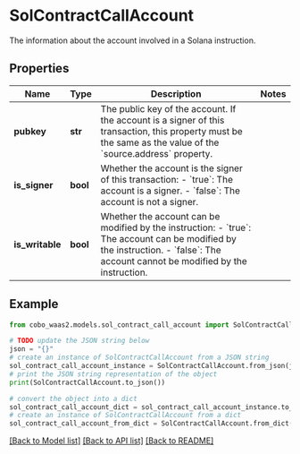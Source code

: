 # SolContractCallAccount

The information about the account involved in a Solana instruction.

## Properties

Name | Type | Description | Notes
------------ | ------------- | ------------- | -------------
**pubkey** | **str** | The public key of the account. If the account is a signer of this transaction, this property must be the same as the value of the &#x60;source.address&#x60; property.  | 
**is_signer** | **bool** | Whether the account is the signer of this transaction: - &#x60;true&#x60;: The account is a signer. - &#x60;false&#x60;: The account is not a signer.  | 
**is_writable** | **bool** | Whether the account can be modified by the instruction: - &#x60;true&#x60;: The account can be modified by the instruction. - &#x60;false&#x60;: The account cannot be modified by the instruction.  | 

## Example

```python
from cobo_waas2.models.sol_contract_call_account import SolContractCallAccount

# TODO update the JSON string below
json = "{}"
# create an instance of SolContractCallAccount from a JSON string
sol_contract_call_account_instance = SolContractCallAccount.from_json(json)
# print the JSON string representation of the object
print(SolContractCallAccount.to_json())

# convert the object into a dict
sol_contract_call_account_dict = sol_contract_call_account_instance.to_dict()
# create an instance of SolContractCallAccount from a dict
sol_contract_call_account_from_dict = SolContractCallAccount.from_dict(sol_contract_call_account_dict)
```
[[Back to Model list]](../README.md#documentation-for-models) [[Back to API list]](../README.md#documentation-for-api-endpoints) [[Back to README]](../README.md)


